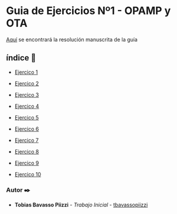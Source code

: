 # Guia de Ejercicios Nº1 - OPAMP y OTA

[Aquí]() se encontrará la resolución manuscrita de la guía

## índice 📌

* [Ejercico 1](https://nbviewer.jupyter.org/urls/gitlab.frba.utn.edu.ar/tbavassopiizzi/tcii/-/raw/master/GuiaTP/TP1/EJ01/Ejer1.ipynb)

* [Ejercico 2]()

* [Ejercico 3]()

* [Ejercico 4]()

* [Ejercico 5]()

* [Ejercico 6]()

* [Ejercico 7]()

* [Ejercico 8]()

* [Ejercico 9]()

* [Ejercico 10]()



### Autor ✒️
* **Tobias Bavasso Piizzi** - *Trabajo Inicial* - [tbavassopiizzi](https://gitlab.frba.utn.edu.ar/tbavassopiizzi)

